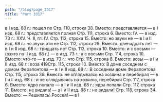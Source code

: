 ```yaml
---
path: "/blog/page_3317"
title: "Part 3317"
---
```


в I изд. 68 г.: пошел по
Стр. 110, строка 38.
Вместо: представляется — в I изд. 68 г.: представляется полная
Стр. 111, строка 6.
Вместо: IV. — в изд. 73 г.: XXV.
Ч. II, гл. IV.
Стр. 112, строка 15.
Вместо: но звуки не — в I и II изд. 68 г.: но звуки эти не
Стр. 112, строка 29.
Вместо: двенадцать лет — в I и II изд. 68 г.: тридцать лет
Стр. 113, строка 10.
Вместо: и с восьми — (взято по II изд. 68 г.) — в изд. 73 г.: а с восьми
Стр. 114, строка 10.
Вместо: что-то — в изд. 73 г.: что
Стр. 115, строка 8.
Вместо: возы — в I и II изд. 68 г.: воза
419Стр. 115, строка 10.
Вместо: В доме соседнем с домом Ферапонтова — в I и II изд. 68 г.: В соседнем доме Ферапонтова
Стр. 115, строка 36.
Вместо: не оглядываясь на хозяина и перебирая — в I и II изд. 68 г.: и не оглядываясь на хозяина, перебирая
Стр. 117, строка 6.
Вместо: ядро попало — в I и II изд. 68 г.: ядра попали
Стр. 117, строка 11.
Вместо: не видала! — в I и II изд. 68 г.: не видали!
Стр. 118, строка 34.
Вместо: — Решилась! Россея! — в I 

